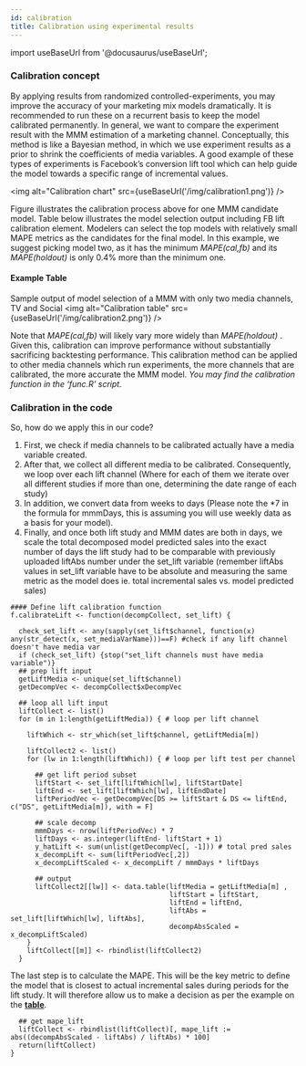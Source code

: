 ```yaml
---
id: calibration
title: Calibration using experimental results
---
```


import useBaseUrl from '@docusaurus/useBaseUrl';

### Calibration concept

By applying results from randomized controlled-experiments, you may improve the
accuracy of your marketing mix models dramatically. It is recommended to run
these on a recurrent basis to keep the model calibrated permanently. In general,
we want to compare the experiment result with the MMM estimation of a marketing
channel. Conceptually, this method is like a Bayesian method, in which we use
experiment results as a prior to shrink the coefficients of media variables. A
good example of these types of experiments is Facebook’s conversion lift tool
which can help guide the model towards a specific range of incremental values.

<img alt="Calibration chart" src={useBaseUrl('/img/calibration1.png')} />

Figure illustrates the calibration process above for one MMM candidate model.
Table below illustrates the model selection output including FB lift calibration
element. Modelers can select the top models with relatively small MAPE metrics
as the candidates for the final model. In this example, we suggest picking model
two, as it has the minimum <em>MAPE(cal,fb)</em> and its <em>MAPE(holdout)</em>
is only 0.4% more than the minimum one.

#### Example Table

Sample output of model selection of a MMM with only two media channels, TV and
Social <img alt="Calibration table" src={useBaseUrl('/img/calibration2.png')} />

Note that <em>MAPE(cal,fb)</em> will likely vary more widely than
<em>MAPE(holdout)</em> . Given this, calibration can improve performance without
substantially sacrificing backtesting performance. This calibration method can
be applied to other media channels which run experiments, the more channels that
are calibrated, the more accurate the MMM model. <em>You may find the
calibration function in the ‘func.R’ script.</em>

### Calibration in the code

So, how do we apply this in our code?

1. First, we check if media channels to be calibrated actually have a media
   variable created.
2. After that, we collect all different media to be calibrated. Consequently, we
   loop over each lift channel (Where for each of them we iterate over all
   different studies if more than one, determining the date range of each study)
3. In addition, we convert data from weeks to days (Please note the \*7 in the
   formula for mmmDays, this is assuming you will use weekly data as a basis for
   your model).
4. Finally, and once both lift study and MMM dates are both in days, we scale
   the total decomposed model predicted sales into the exact number of days the
   lift study had to be comparable with previously uploaded liftAbs number under
   the set_lift variable (remember liftAbs values in set_lift variable have to
   be absolute and measuring the same metric as the model does ie. total
   incremental sales vs. model predicted sales)

```
#### Define lift calibration function
f.calibrateLift <- function(decompCollect, set_lift) {

  check_set_lift <- any(sapply(set_lift$channel, function(x) any(str_detect(x, set_mediaVarName)))==F) #check if any lift channel doesn't have media var
  if (check_set_lift) {stop("set_lift channels must have media variable")}
  ## prep lift input
  getLiftMedia <- unique(set_lift$channel)
  getDecompVec <- decompCollect$xDecompVec

  ## loop all lift input
  liftCollect <- list()
  for (m in 1:length(getLiftMedia)) { # loop per lift channel

    liftWhich <- str_which(set_lift$channel, getLiftMedia[m])

    liftCollect2 <- list()
    for (lw in 1:length(liftWhich)) { # loop per lift test per channel

      ## get lift period subset
      liftStart <- set_lift[liftWhich[lw], liftStartDate]
      liftEnd <- set_lift[liftWhich[lw], liftEndDate]
      liftPeriodVec <- getDecompVec[DS >= liftStart & DS <= liftEnd, c("DS", getLiftMedia[m]), with = F]

      ## scale decomp
      mmmDays <- nrow(liftPeriodVec) * 7
      liftDays <- as.integer(liftEnd- liftStart + 1)
      y_hatLift <- sum(unlist(getDecompVec[, -1])) # total pred sales
      x_decompLift <- sum(liftPeriodVec[,2])
      x_decompLiftScaled <- x_decompLift / mmmDays * liftDays

      ## output
      liftCollect2[[lw]] <- data.table(liftMedia = getLiftMedia[m] ,
                                       liftStart = liftStart,
                                       liftEnd = liftEnd,
                                       liftAbs = set_lift[liftWhich[lw], liftAbs],
                                       decompAbsScaled = x_decompLiftScaled)
    }
    liftCollect[[m]] <- rbindlist(liftCollect2)
  }
```

The last step is to calculate the MAPE. This will be the key metric to define
the model that is closest to actual incremental sales during periods for the
lift study. It will therefore allow us to make a decision as per the example on
the [**table**](#example-table).

```
  ## get mape_lift
  liftCollect <- rbindlist(liftCollect)[, mape_lift := abs((decompAbsScaled - liftAbs) / liftAbs) * 100]
  return(liftCollect)
}
```
